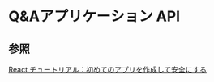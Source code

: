 # Q&Aアプリケーション API

## 参照

[React チュートリアル：初めてのアプリを作成して安全にする](https://auth0.com/blog/jp-react-tutorial-building-and-securing-your-first-app/)
